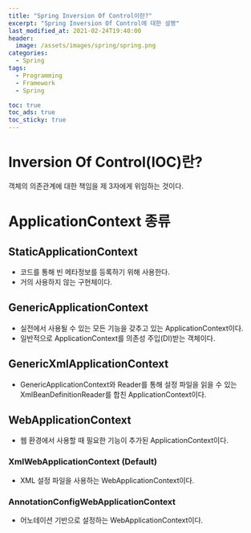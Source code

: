```yaml
---
title: "Spring Inversion Of Control이란?"
excerpt: "Spring Inversion Of Control에 대한 설명"
last_modified_at: 2021-02-24T19:40:00
header:
  image: /assets/images/spring/spring.png
categories:
  - Spring
tags:
  - Programming
  - Framework
  - Spring

toc: true
toc_ads: true
toc_sticky: true
---
```

# Inversion Of Control(IOC)란?
객체의 의존관계에 대한 책임을 제 3자에게 위임하는 것이다.

# ApplicationContext 종류
## StaticApplicationContext
- 코드를 통해 빈 메타정보를 등록하기 위해 사용한다.
- 거의 사용하지 않는 구현체이다.

## GenericApplicationContext
- 실전에서 사용될 수 있는 모든 기능을 갖추고 있는 ApplicationContext이다.
- 일반적으로 ApplicationContext를 의존성 주입(DI)받는 객체이다.

## GenericXmlApplicationContext
- GenericApplicationContext와 Reader를 통해 설정 파일을 읽을 수 있는 XmlBeanDefinitionReader를 합친 ApplicationContext이다.

## WebApplicationContext
- 웹 환경에서 사용할 때 필요한 기능이 추가된 ApplicationContext이다.
### XmlWebApplicationContext (Default)
- XML 설정 파일을 사용하는 WebApplicationContext이다.
### AnnotationConfigWebApplicationContext
- 어노테이션 기반으로 설정하는 WebApplicationContext이다.